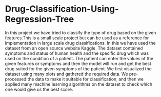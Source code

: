 # Drug-Classification-Using-Regression-Tree
In this project we have tried to classify the type of 
drug based on the given features.This is a small scale project but 
can be used as a reference for implementation in large scale drug 
classifications. In this we have used the dataset from an open 
source website Kaggle. The dataset contained symptoms and 
status of human health and the specific drug which was used on 
the condition of a patient. The patient can enter the values of the 
given features or symptoms and then the model will run and get 
the best drug suited for the given symptoms of the patient. We 
first visualized the dataset using many plots and gathered the 
required data. We pre-processed the data to make it suitable for 
classification, and then we applied many machine learning 
algorithms on the dataset to check which one would give us the 
best score.
